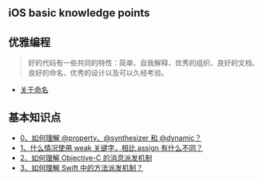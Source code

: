 ## iOS basic knowledge points

## 优雅编程

> 好的代码有一些共同的特性：简单、自我解释、优秀的组织、良好的文档、良好的命名、优秀的设计以及可以久经考验。

* [关于命名]()

## 基本知识点

* [0、如何理解 @property、@synthesizer 和 @dynamic？]()
* [1、什么情况使用 weak 关键字，相比 assign 有什么不同？]()
* [2、如何理解 Objective-C 的消息派发机制]()
* [3、如何理解 Swift 中的方法派发机制？]()